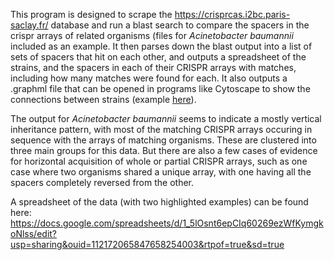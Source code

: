 This program is designed to scrape the https://crisprcas.i2bc.paris-saclay.fr/ database and run a blast search to compare the spacers in the crispr arrays of related organisms (files for *Acinetobacter baumannii* included as an example. It then parses down the blast output into a list of sets of spacers that hit on each other, and outputs a spreadsheet of the strains, and the spacers in each of their CRISPR arrays with matches, including how many matches were found for each. It also outputs a .graphml file that can be opened in programs like Cytoscape to show the connections between strains (example [here](https://github.com/OliverKG/crispr-py/blob/8cda84419e42c7f1cc616d59f5b77824bf093c0b/Files/acinetobacter-baumannii.png)).

The output for _Acinetobacter baumannii_ seems to indicate a mostly vertical inheritance pattern, with most of the matching CRISPR arrays occuring in sequence with the arrays of matching organisms. These are clustered into three main groups for this data. But there are also a few cases of evidence for horizontal acquisition of whole or partial CRISPR arrays, such as one case where two organisms shared a unique array, with one having all the spacers completely reversed from the other.

A spreadsheet of the data (with two highlighted examples) can be found here: https://docs.google.com/spreadsheets/d/1_5lOsnt6epCIq60269ezWfKymgkoNlss/edit?usp=sharing&ouid=112172065847658254003&rtpof=true&sd=true
